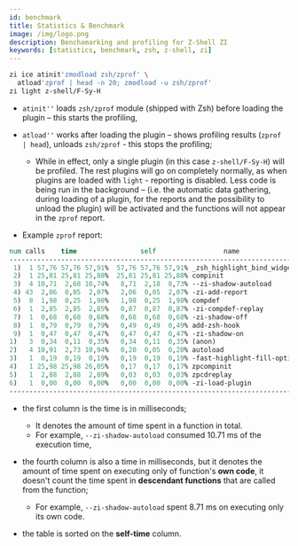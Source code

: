 ```yaml
---
id: benchmark
title: Statistics & Benchmark
image: /img/logo.png
description: Benchamarking and profiling for Z-Shell ZI
keywords: [statistics, benchmark, zsh, z-shell, zi]
---
```


```zsh
zi ice atinit'zmodload zsh/zprof' \
  atload'zprof | head -n 20; zmodload -u zsh/zprof'
zi light z-shell/F-Sy-H
```

- `atinit''` loads `zsh/zprof` module (shipped with Zsh) before loading the plugin – this starts the profiling,
- `atload''` works after loading the plugin – shows profiling results (`zprof | head`), unloads `zsh/zprof` - this stops the profiling;

  - While in effect, only a single plugin (in this case `z-shell/F-Sy-H`) will be profiled. The rest plugins will go on completely normally, as when plugins are loaded with `light` - reporting is disabled. Less code is being run in the background – (i.e. the automatic data gathering, during loading of a plugin, for the reports and the possibility to unload the plugin) will be activated and the functions will not appear in the `zprof` report.

- Example `zprof` report:

```Systemverilog
num calls    time                self                 name
---------------------------------------------------------------------------
 1)  1 57,76 57,76 57,91%  57,76 57,76 57,91% _zsh_highlight_bind_widgets
 2)  1 25,81 25,81 25,88%  25,81 25,81 25,88% compinit
 3)  4 10,71  2,68 10,74%   8,71  2,18  8,73% --zi-shadow-autoload
 4) 43  2,06  0,05  2,07%   2,06  0,05  2,07% -zi-add-report
 5)  8  1,98  0,25  1,98%   1,98  0,25  1,98% compdef
 6)  1  2,85  2,85  2,85%   0,87  0,87  0,87% -zi-compdef-replay
 7)  1  0,68  0,68  0,68%   0,68  0,68  0,68% -zi-shadow-off
 8)  1  0,79  0,79  0,79%   0,49  0,49  0,49% add-zsh-hook
 9)  1  0,47  0,47  0,47%   0,47  0,47  0,47% -zi-shadow-on
1)   3  0,34  0,11  0,35%   0,34  0,11  0,35% (anon)
2)   4 10,91  2,73 10,94%   0,20  0,05  0,20% autoload
3)   1  0,19  0,19  0,19%   0,19  0,19  0,19% -fast-highlight-fill-option-variables
4)   1 25,98 25,98 26,05%   0,17  0,17  0,17% zpcompinit
5)   1  2,88  2,88  2,89%   0,03  0,03  0,03% zpcdreplay
6)   1  0,00  0,00  0,00%   0,00  0,00  0,00% -zi-load-plugin
-----------------------------------------------------------------------------------
```

- the first column is the time is in milliseconds;

  - It denotes the amount of time spent in a function in total.
  - For example, `--zi-shadow-autoload` consumed 10.71 ms of the execution time,

- the fourth column is also a time in milliseconds, but it denotes the amount of time spent on executing only of function's **own code**, it doesn't count the time spent in **descendant functions** that are called from the function;

  - For example, `--zi-shadow-autoload` spent 8.71 ms on executing only its own code.

- the table is sorted on the **self-time** column.

